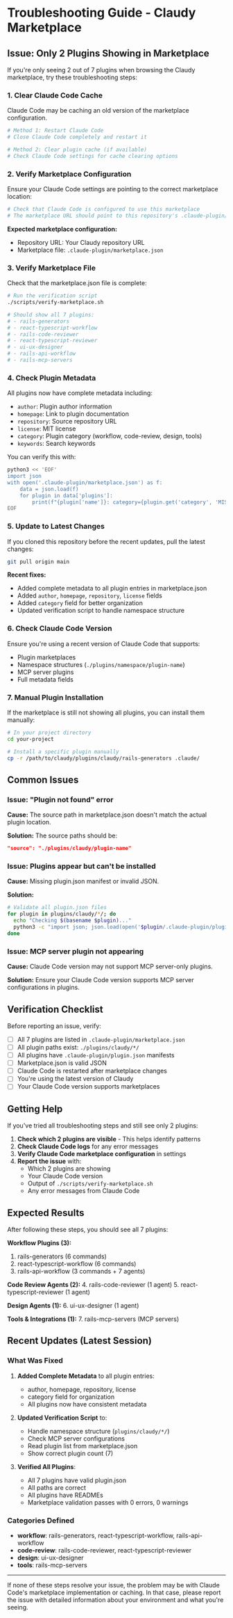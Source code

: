 # Troubleshooting Guide - Claudy Marketplace

## Issue: Only 2 Plugins Showing in Marketplace

If you're only seeing 2 out of 7 plugins when browsing the Claudy marketplace, try these troubleshooting steps:

### 1. Clear Claude Code Cache

Claude Code may be caching an old version of the marketplace configuration.

```bash
# Method 1: Restart Claude Code
# Close Claude Code completely and restart it

# Method 2: Clear plugin cache (if available)
# Check Claude Code settings for cache clearing options
```

### 2. Verify Marketplace Configuration

Ensure your Claude Code settings are pointing to the correct marketplace location:

```bash
# Check that Claude Code is configured to use this marketplace
# The marketplace URL should point to this repository's .claude-plugin/marketplace.json
```

**Expected marketplace configuration:**

- Repository URL: Your Claudy repository URL
- Marketplace file: `.claude-plugin/marketplace.json`

### 3. Verify Marketplace File

Check that the marketplace.json file is complete:

```bash
# Run the verification script
./scripts/verify-marketplace.sh

# Should show all 7 plugins:
# - rails-generators
# - react-typescript-workflow
# - rails-code-reviewer
# - react-typescript-reviewer
# - ui-ux-designer
# - rails-api-workflow
# - rails-mcp-servers
```

### 4. Check Plugin Metadata

All plugins now have complete metadata including:

- `author`: Plugin author information
- `homepage`: Link to plugin documentation
- `repository`: Source repository URL
- `license`: MIT license
- `category`: Plugin category (workflow, code-review, design, tools)
- `keywords`: Search keywords

You can verify this with:

```bash
python3 << 'EOF'
import json
with open('.claude-plugin/marketplace.json') as f:
    data = json.load(f)
    for plugin in data['plugins']:
        print(f"{plugin['name']}: category={plugin.get('category', 'MISSING')}")
EOF
```

### 5. Update to Latest Changes

If you cloned this repository before the recent updates, pull the latest changes:

```bash
git pull origin main
```

**Recent fixes:**

- Added complete metadata to all plugin entries in marketplace.json
- Added `author`, `homepage`, `repository`, `license` fields
- Added `category` field for better organization
- Updated verification script to handle namespace structure

### 6. Check Claude Code Version

Ensure you're using a recent version of Claude Code that supports:

- Plugin marketplaces
- Namespace structures (`./plugins/namespace/plugin-name`)
- MCP server plugins
- Full metadata fields

### 7. Manual Plugin Installation

If the marketplace is still not showing all plugins, you can install them manually:

```bash
# In your project directory
cd your-project

# Install a specific plugin manually
cp -r /path/to/claudy/plugins/claudy/rails-generators .claude/
```

## Common Issues

### Issue: "Plugin not found" error

**Cause:** The source path in marketplace.json doesn't match the actual plugin location.

**Solution:** The source paths should be:

```json
"source": "./plugins/claudy/plugin-name"
```

### Issue: Plugins appear but can't be installed

**Cause:** Missing plugin.json manifest or invalid JSON.

**Solution:**

```bash
# Validate all plugin.json files
for plugin in plugins/claudy/*/; do
  echo "Checking $(basename $plugin)..."
  python3 -c "import json; json.load(open('$plugin/.claude-plugin/plugin.json'))" && echo "  ✓ Valid"
done
```

### Issue: MCP server plugin not appearing

**Cause:** Claude Code version may not support MCP server-only plugins.

**Solution:** Ensure your Claude Code version supports MCP server configurations in plugins.

## Verification Checklist

Before reporting an issue, verify:

- [ ] All 7 plugins are listed in `.claude-plugin/marketplace.json`
- [ ] All plugin paths exist: `./plugins/claudy/*/`
- [ ] All plugins have `.claude-plugin/plugin.json` manifests
- [ ] Marketplace.json is valid JSON
- [ ] Claude Code is restarted after marketplace changes
- [ ] You're using the latest version of Claudy
- [ ] Your Claude Code version supports marketplaces

## Getting Help

If you've tried all troubleshooting steps and still see only 2 plugins:

1. **Check which 2 plugins are visible** - This helps identify patterns
2. **Check Claude Code logs** for any error messages
3. **Verify Claude Code marketplace configuration** in settings
4. **Report the issue** with:
   - Which 2 plugins are showing
   - Your Claude Code version
   - Output of `./scripts/verify-marketplace.sh`
   - Any error messages from Claude Code

## Expected Results

After following these steps, you should see all 7 plugins:

**Workflow Plugins (3):**

1. rails-generators (6 commands)
2. react-typescript-workflow (6 commands)
3. rails-api-workflow (3 commands + 7 agents)

**Code Review Agents (2):**
4. rails-code-reviewer (1 agent)
5. react-typescript-reviewer (1 agent)

**Design Agents (1):**
6. ui-ux-designer (1 agent)

**Tools & Integrations (1):**
7. rails-mcp-servers (MCP servers)

## Recent Updates (Latest Session)

### What Was Fixed

1. **Added Complete Metadata** to all plugin entries:
   - author, homepage, repository, license
   - category field for organization
   - All plugins now have consistent metadata

2. **Updated Verification Script** to:
   - Handle namespace structure (`plugins/claudy/*/`)
   - Check MCP server configurations
   - Read plugin list from marketplace.json
   - Show correct plugin count (7)

3. **Verified All Plugins**:
   - All 7 plugins have valid plugin.json
   - All paths are correct
   - All plugins have READMEs
   - Marketplace validation passes with 0 errors, 0 warnings

### Categories Defined

- **workflow**: rails-generators, react-typescript-workflow, rails-api-workflow
- **code-review**: rails-code-reviewer, react-typescript-reviewer
- **design**: ui-ux-designer
- **tools**: rails-mcp-servers

---

If none of these steps resolve your issue, the problem may be with Claude Code's marketplace implementation or caching. In that case, please report the issue with detailed information about your environment and what you're seeing.
